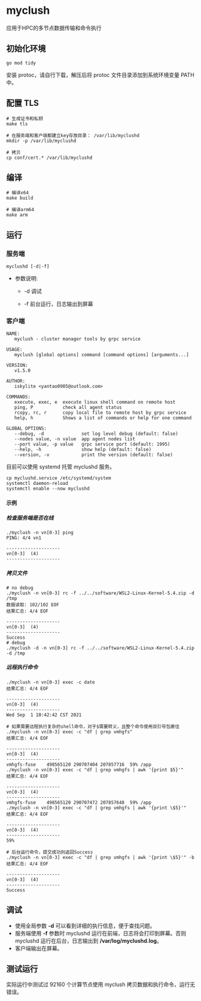 # myclush

应用于HPC的多节点数据传输和命令执行

## 初始化环境

```shell
go mod tidy
```

安装 protoc，请自行下载，解压后将 protoc 文件目录添加到系统环境变量 PATH 中。

## 配置 TLS

```shell
# 生成证书和私钥
make tls

# 在服务端和客户端都建立key存放目录： /var/lib/myclushd
mkdir -p /var/lib/myclushd

# 拷贝
cp conf/cert.* /var/lib/myclushd
```

## 编译

```shell
# 编译x64
make build

# 编译arm64
make arm
```

## 运行

### 服务端

```shell
myclushd [-d|-f]
```

- 参数说明:

  - -d 调试

  - -f 前台运行，日志输出到屏幕

### 客户端

```shell
NAME:
   myclush - cluster manager tools by grpc service

USAGE:
   myclush [global options] command [command options] [arguments...]

VERSION:
   v1.5.0

AUTHOR:
   iskylite <yantao0905@outlook.com>

COMMANDS:
   execute, exec, e  execute linux shell command on remote host
   ping, P           check all agent status
   rcopy, rc, r      copy local file to remote host by grpc service
   help, h           Shows a list of commands or help for one command

GLOBAL OPTIONS:
   --debug, -d              set log level debug (default: false)
   --nodes value, -n value  app agent nodes list
   --port value, -p value   grpc service port (default: 1995)
   --help, -h               show help (default: false)
   --version, -v            print the version (default: false)
```

目前可以使用 systemd 托管 myclushd 服务。

```shell
cp myclushd.service /etc/systemd/system
systemctl daemon-reload
systemctl enable --now myclushd
```

#### 示例

##### 检查服务端是否在线

```shell
./myclush -n vn[0-3] ping
PING: 4/4 vn1

--------------------
vn[0-3]  (4)
--------------------

```

##### 拷贝文件

```shell
# no debug
./myclush -n vn[0-3] rc -f ../../software/WSL2-Linux-Kernel-5.4.zip -d /tmp
数据读取: 102/102 EOF
结果汇总: 4/4 EOF

--------------------
vn[0-3]  (4)
--------------------
Success
# debug
./myclush -d -n vn[0-3] rc -f ../../software/WSL2-Linux-Kernel-5.4.zip -d /tmp
```

##### 远程执行命令

```shell
./myclush -n vn[0-3] exec -c date
结果汇总: 4/4 EOF

--------------------
vn[0-3]  (4)
--------------------
Wed Sep  1 10:42:42 CST 2021

# 如果需要远程执行复杂的shell命令，对于$需要转义，且整个命令使用双引号包裹住
./myclush -n vn[0-3] exec -c "df | grep vmhgfs"
结果汇总: 4/4 EOF

--------------------
vn[0-3]  (4)
--------------------
vmhgfs-fuse    498565120 290707404 207857716  59% /app
./myclush -n vn[0-3] exec -c "df | grep vmhgfs | awk '{print $5}'"
结果汇总: 4/4 EOF

--------------------
vn[0-3]  (4)
--------------------
vmhgfs-fuse    498565120 290707472 207857648  59% /app
./myclush -n vn[0-3] exec -c "df | grep vmhgfs | awk '{print \$5}'"
结果汇总: 4/4 EOF

--------------------
vn[0-3]  (4)
--------------------
59%

# 后台运行命令，提交成功则返回Success
./myclush -n vn[0-3] exec -c "df | grep vmhgfs | awk '{print \$5}'" -b
结果汇总: 4/4 EOF

--------------------
vn[0-3]  (4)
--------------------
Success
```

## 调试

- 使用全局参数 **-d** 可以看到详细的执行信息，便于查找问题。
- 服务端使用 **-f** 参数时 myclushd 运行在前端，日志将会打印到屏幕。否则 myclushd 运行在后台，日志输出到 **/var/log/myclushd.log**。
- 客户端输出在屏幕。

## 测试运行

实际运行中测试过 92160 个计算节点使用 myclush 拷贝数据和执行命令，运行无错误。
